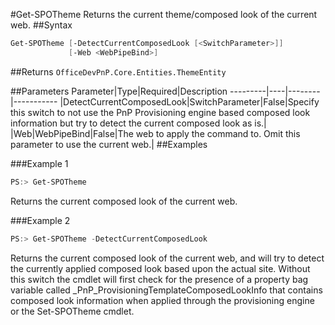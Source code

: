 #Get-SPOTheme
Returns the current theme/composed look of the current web.
##Syntax
```powershell
Get-SPOTheme [-DetectCurrentComposedLook [<SwitchParameter>]]
             [-Web <WebPipeBind>]
```


##Returns
```OfficeDevPnP.Core.Entities.ThemeEntity```

##Parameters
Parameter|Type|Required|Description
---------|----|--------|-----------
|DetectCurrentComposedLook|SwitchParameter|False|Specify this switch to not use the PnP Provisioning engine based composed look information but try to detect the current composed look as is.|
|Web|WebPipeBind|False|The web to apply the command to. Omit this parameter to use the current web.|
##Examples

###Example 1
```powershell
PS:> Get-SPOTheme
```
Returns the current composed look of the current web.

###Example 2
```powershell
PS:> Get-SPOTheme -DetectCurrentComposedLook
```
Returns the current composed look of the current web, and will try to detect the currently applied composed look based upon the actual site. Without this switch the cmdlet will first check for the presence of a property bag variable called _PnP_ProvisioningTemplateComposedLookInfo that contains composed look information when applied through the provisioning engine or the Set-SPOTheme cmdlet.
